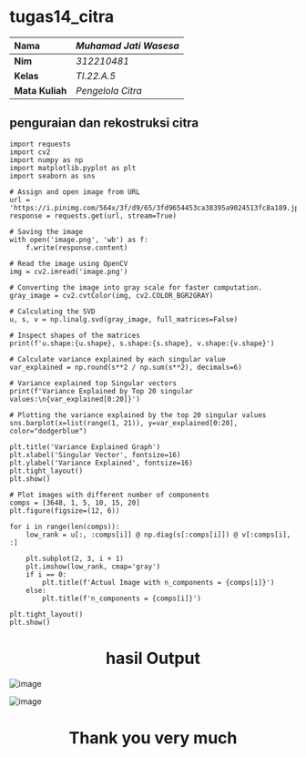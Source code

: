 # tugas14_citra
|Nama |_Muhamad Jati Wasesa_|
| :- | :- |
|**Nim** |_312210481_|
|**Kelas** |_TI.22.A.5_|
|**Mata Kuliah**|_Pengelola Citra_|

## penguraian dan rekostruksi citra
```
import requests
import cv2
import numpy as np
import matplotlib.pyplot as plt
import seaborn as sns

# Assign and open image from URL
url = 'https://i.pinimg.com/564x/3f/d9/65/3fd9654453ca38395a9024513fc8a189.jpg'
response = requests.get(url, stream=True)

# Saving the image
with open('image.png', 'wb') as f:
    f.write(response.content)

# Read the image using OpenCV
img = cv2.imread('image.png')

# Converting the image into gray scale for faster computation.
gray_image = cv2.cvtColor(img, cv2.COLOR_BGR2GRAY)

# Calculating the SVD
u, s, v = np.linalg.svd(gray_image, full_matrices=False)

# Inspect shapes of the matrices
print(f'u.shape:{u.shape}, s.shape:{s.shape}, v.shape:{v.shape}')

# Calculate variance explained by each singular value
var_explained = np.round(s**2 / np.sum(s**2), decimals=6)

# Variance explained top Singular vectors
print(f'Variance Explained by Top 20 singular values:\n{var_explained[0:20]}')

# Plotting the variance explained by the top 20 singular values
sns.barplot(x=list(range(1, 21)), y=var_explained[0:20], color="dodgerblue")

plt.title('Variance Explained Graph')
plt.xlabel('Singular Vector', fontsize=16)
plt.ylabel('Variance Explained', fontsize=16)
plt.tight_layout()
plt.show()

# Plot images with different number of components
comps = [3648, 1, 5, 10, 15, 20]
plt.figure(figsize=(12, 6))

for i in range(len(comps)):
    low_rank = u[:, :comps[i]] @ np.diag(s[:comps[i]]) @ v[:comps[i], :]

    plt.subplot(2, 3, i + 1)
    plt.imshow(low_rank, cmap='gray')
    if i == 0:
        plt.title(f'Actual Image with n_components = {comps[i]}')
    else:
        plt.title(f'n_components = {comps[i]}')

plt.tight_layout()
plt.show()

```
# <h1 align="center"><B>hasil Output </B></h1>
![image](https://github.com/Muhjat7/tugas14_citra/assets/129918243/05b01027-06e4-4ce7-87d1-31af569cb44c)

![image](https://github.com/Muhjat7/tugas14_citra/assets/129918243/e8c4694a-8179-458c-82c7-bb08637d929b)

# <h1 align="center"><B>Thank you very much </B></h1>

